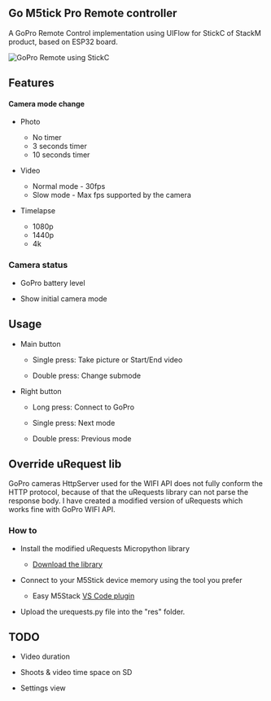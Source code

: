 
## Go M5tick Pro Remote controller

  

A GoPro Remote Control implementation using UIFlow for StickC of StackM product, based on ESP32 board.

  

![GoPro Remote using StickC](https://github.com/jesuslg123/gopro-remote-stickC/blob/master/StickC_Remote.png)

  

## Features

#### Camera mode change

- Photo
    - No timer
    - 3 seconds timer
    - 10 seconds timer

- Video
    - Normal mode - 30fps
    - Slow mode - Max fps supported by the camera

- Timelapse
    - 1080p
    - 1440p
    - 4k

### Camera status

- GoPro battery level

- Show initial camera mode


## Usage

- Main button

    - Single press: Take picture or Start/End video

    - Double press: Change submode

- Right button

    - Long press: Connect to GoPro

    - Single press: Next mode

    - Double press: Previous mode

  

## Override uRequest lib
GoPro cameras HttpServer used for the WIFI API does not fully conform the HTTP protocol, because of that the uRequests library can not parse the response body. 
I have created a modified version of uRequests which works fine with GoPro WIFI API.

### How to
- Install the modified uRequests Micropython library

	-  [Download the library](https://github.com/jesuslg123/micropython-lib/blob/patch-1/urequests/urequests.py)

- Connect to your M5Stick device memory using the tool you prefer

	- Easy M5Stack [VS Code plugin](https://marketplace.visualstudio.com/items?itemName=curdeveryday.vscode-m5stack-mpy)

- Upload the urequests.py file into the "res" folder.

  

## TODO

- Video duration

- Shoots & video time space on SD

- Settings view
